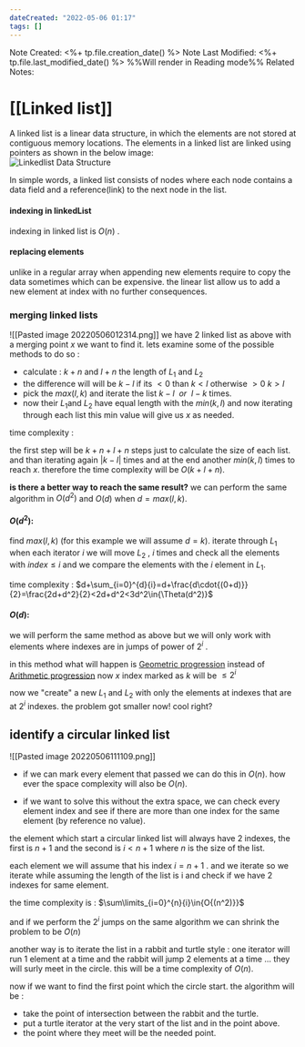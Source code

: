 ```yaml
---
dateCreated: "2022-05-06 01:17"
tags: []
---
```

Note Created: <%+ tp.file.creation_date() %>
Note Last Modified: <%+ tp.file.last_modified_date() %> %%Will render in Reading mode%%
Related Notes: 

# [[Linked list]]
A linked list is a linear data structure, in which the elements are not stored at contiguous memory locations. The elements in a linked list are linked using pointers as shown in the below image:  
![Linkedlist Data Structure](https://media.geeksforgeeks.org/wp-content/cdn-uploads/gq/2013/03/Linkedlist.png "Click to enlarge")

In simple words, a linked list consists of nodes where each node contains a data field and a reference(link) to the next node in the list.

#### indexing in linkedList
indexing in linked list is $O(n)$ .

#### replacing elements
unlike in a regular array when appending new elements require to copy the data sometimes which can be expensive. the linear list allow us to add a new element at index with no further consequences.


### merging linked lists
![[Pasted image 20220506012314.png]]
we have 2 linked list as above with a merging point $x$ we want to find it. lets examine some of the possible methods to do so : 

* calculate : $k+n$ and $l+n$ the length of $L_1$ and $L_2$ 
* the difference will will be $k-l$ if its $<0$ than $k<l$ otherwise $>0$ $k>l$ 
* pick the $max(l,k)$ and iterate the list $k-l \ \ or \ \ l-k$ times. 
* now their $L_1$and $L_2$ have equal length with the $min(k,l)$ and now iterating through each list this min value will give us $x$ as needed. 

time complexity : 

the first step will be $k+n+l+n$ steps just to calculate the size of each list. 
and than iterating again $|k-l|$ times and at the end another $min(k,l)$ times to reach $x$.
therefore the time complexity will be $O(k+l+n)$.

__is there a better way to reach the same result?__
we can perform the same algorithm in $O(d^2)$ and $O(d)$ when $d=max(l,k)$.

#### $O(d^2)$:
find $max(l,k)$ (for this example we will assume $d=k$).
iterate through $L_1$ when each iterator $i$
we will move $L_2$  , $i$ times and check all the elements with $index\leq{i}$ and we compare the elements with the $i$ element in $L_1$.

time complexity : 
$d+\sum_{i=0}^{d}{i}=d+\frac{d\cdot{(0+d)}}{2}=\frac{2d+d^2}{2}<2d+d^2<3d^2\in{\Theta(d^2)}$
#### $O(d)$:
we will perform the same method as above but we will only work with elements where indexes are in jumps of power of  $2^i$ .

in this method what will happen is [Geometric progression](https://en.wikipedia.org/wiki/Geometric_progression) instead of [Arithmetic progression](https://en.wikipedia.org/wiki/Arithmetic_progression)
now $x$ index marked as $k$ will be $\leq{2^i}$ 

now we "create" a new $L_1$ and $L_2$ with only the elements at indexes that are at $2^i$ indexes. 
the problem got smaller now! cool right? 


## identify a circular linked list
![[Pasted image 20220506111109.png]]
* if we can mark every element that passed we can do this in $O(n)$.
 how ever the space complexity will also be $O(n)$.

* if we want to solve this without the extra space, we can check every element index and see if there are more than one index for the same element (by reference no value).

the element which start a circular linked list will always have 2 indexes, the first is $n+1$ and the second is $i<n+1$ where $n$ is the size of the list.


each element we will assume that his index $i=n+1$ . and we iterate so we iterate while assuming the length of the list is i and check if we have 2 indexes for same element. 

the time complexity is :
$\sum\limits_{i=0}^{n}{i}\in{O{(n^2)}}$ 

and if we perform the $2^i$ jumps on the same algorithm we can shrink the problem to be $O(n)$ 

another way is to iterate the list in a rabbit and turtle style :
one iterator will run 1 element at a time and the rabbit will jump 2 elements at a time ... they will surly meet in the circle. this will be a time complexity of $O(n)$. 

now if we want to find the first point which the circle start. 
the algorithm will be : 
* take the point of intersection between the rabbit and the turtle.
* put a turtle iterator at the very start of the list and in the point above. 
* the point where they meet will be the needed point.



